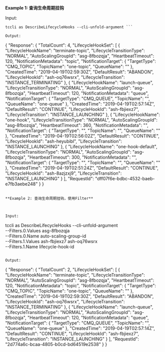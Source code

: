 **Example 1: 查询生命周期挂钩**



Input: 

```
tccli as DescribeLifecycleHooks --cli-unfold-argument ```

Output: 
```
{
    "Response": {
        "TotalCount": 4,
        "LifecycleHookSet": [
            {
                "LifecycleHookName": "terminate-topic",
                "LifecycleTransitionType": "NORMAL",
                "AutoScalingGroupId": "asg-8fbozqja",
                "HeartbeatTimeout": 120,
                "NotificationMetadata": "topic",
                "NotificationTarget": {
                    "TargetType": "CMQ_TOPIC",
                    "TopicName": "one-topic",
                    "QueueName": ""
                },
                "CreatedTime": "2019-04-19T02:59:30Z",
                "DefaultResult": "ABANDON",
                "LifecycleHookId": "ash-oq76wsrx",
                "LifecycleTransition": "INSTANCE_TERMINATING"
            },
            {
                "LifecycleHookName": "launch-queue",
                "LifecycleTransitionType": "NORMAL",
                "AutoScalingGroupId": "asg-8fbozqja",
                "HeartbeatTimeout": 120,
                "NotificationMetadata": "queue",
                "NotificationTarget": {
                    "TargetType": "CMQ_QUEUE",
                    "TopicName": "",
                    "QueueName": "one-queue"
                },
                "CreatedTime": "2019-04-19T02:57:14Z",
                "DefaultResult": "CONTINUE",
                "LifecycleHookId": "ash-fbjiexz7",
                "LifecycleTransition": "INSTANCE_LAUNCHING"
            },
            {
                "LifecycleHookName": "one-hook",
                "LifecycleTransitionType": "NORMAL",
                "AutoScalingGroupId": "asg-8fbozqja",
                "HeartbeatTimeout": 360,
                "NotificationMetadata": "",
                "NotificationTarget": {
                    "TargetType": "",
                    "TopicName": "",
                    "QueueName": ""
                },
                "CreatedTime": "2019-04-19T02:56:02Z",
                "DefaultResult": "CONTINUE",
                "LifecycleHookId": "ash-heyubibl",
                "LifecycleTransition": "INSTANCE_LAUNCHING"
            },
            {
                "LifecycleHookName": "one-hook-default",
                "LifecycleTransitionType": "NORMAL",
                "AutoScalingGroupId": "asg-8fbozqja",
                "HeartbeatTimeout": 300,
                "NotificationMetadata": "",
                "NotificationTarget": {
                    "TargetType": "",
                    "TopicName": "",
                    "QueueName": ""
                },
                "CreatedTime": "2019-04-19T02:51:24Z",
                "DefaultResult": "CONTINUE",
                "LifecycleHookId": "ash-8azjzxj9",
                "LifecycleTransition": "INSTANCE_LAUNCHING"
            }
        ],
        "RequestId": "dff07f6e-bdbc-4532-baeb-e7fb3aebe248"
    }
}
```

**Example 2: 查询生命周期挂钩，使用Filter**



Input: 

```
tccli as DescribeLifecycleHooks --cli-unfold-argument  \
    --Filters.0.Values asg-8fbozqja \
    --Filters.0.Name auto-scaling-group-id \
    --Filters.1.Values ash-fbjiexz7 ash-oq76wsrx \
    --Filters.1.Name lifecycle-hook-id
```

Output: 
```
{
    "Response": {
        "TotalCount": 2,
        "LifecycleHookSet": [
            {
                "LifecycleHookName": "terminate-topic",
                "LifecycleTransitionType": "NORMAL",
                "AutoScalingGroupId": "asg-8fbozqja",
                "HeartbeatTimeout": 120,
                "NotificationMetadata": "topic",
                "NotificationTarget": {
                    "TargetType": "CMQ_TOPIC",
                    "TopicName": "one-topic",
                    "QueueName": ""
                },
                "CreatedTime": "2019-04-19T02:59:30Z",
                "DefaultResult": "ABANDON",
                "LifecycleHookId": "ash-oq76wsrx",
                "LifecycleTransition": "INSTANCE_TERMINATING"
            },
            {
                "LifecycleHookName": "launch-queue",
                "LifecycleTransitionType": "NORMAL",
                "AutoScalingGroupId": "asg-8fbozqja",
                "HeartbeatTimeout": 120,
                "NotificationMetadata": "queue",
                "NotificationTarget": {
                    "TargetType": "CMQ_QUEUE",
                    "TopicName": "",
                    "QueueName": "one-queue"
                },
                "CreatedTime": "2019-04-19T02:57:14Z",
                "DefaultResult": "CONTINUE",
                "LifecycleHookId": "ash-fbjiexz7",
                "LifecycleTransition": "INSTANCE_LAUNCHING"
            }
        ],
        "RequestId": "2d774a6c-bcaa-4805-b0cd-bd64519e2538"
    }
}
```

